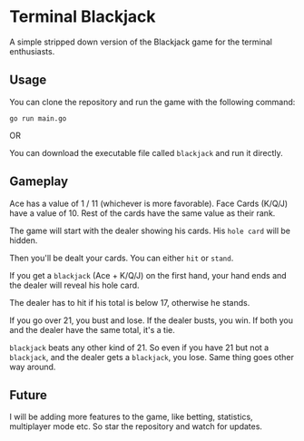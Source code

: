 # Terminal Blackjack

A simple stripped down version of the Blackjack game for the terminal enthusiasts.

## Usage

You can clone the repository and run the game with the following command:

```
go run main.go
```

OR

You can download the executable file called `blackjack` and run it directly.

## Gameplay

Ace has a value of 1 / 11 (whichever is more favorable). Face Cards (K/Q/J) have a value of 10. Rest of the cards have the same value as their rank.

The game will start with the dealer showing his cards. His `hole card` will be hidden.

Then you'll be dealt your cards. You can either `hit` or `stand`.

If you get a `blackjack` (Ace + K/Q/J) on the first hand, your hand ends and the dealer will reveal his hole card.

The dealer has to hit if his total is below 17, otherwise he stands.

If you go over 21, you bust and lose. If the dealer busts, you win. If both you and the dealer have the same total, it's a tie.

`blackjack` beats any other kind of 21. So even if you have 21 but not a `blackjack`, and the dealer gets a `blackjack`, you lose. Same thing goes other way around.

## Future

I will be adding more features to the game, like betting, statistics, multiplayer mode etc. So star the repository and watch for updates.

